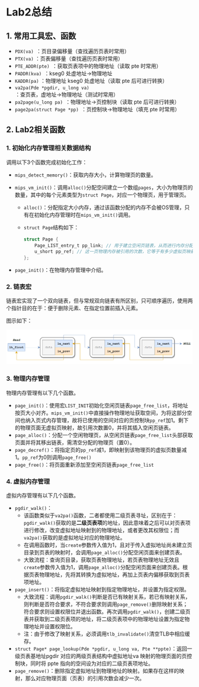 # Lab2总结

## 1. 常用工具宏、函数

- `PDX(va) `：页目录偏移量（查找遍历页表时常用） 
- `PTX(va)` ：页表偏移量（查找遍历页表时常用） 
- `PTE_ADDR(pte) `：获取页表项中的物理地址（读取 pte 时常用） 
- `PADDR(kva) `：kseg0 处虚地址→物理地址 
- `KADDR(pa)` ：物理地址 kseg0 处虚地址（读取 pte 后可进行转换） 
- `va2pa(Pde *pgdir, u_long va) `：查页表，虚地址→物理地址（测试时常用） 
- `pa2page(u_long pa) `：物理地址→页控制块（读取 pte 后可进行转换） 
- `page2pa(struct Page *pp) `：页控制块→物理地址（填充 pte 时常用）

## 2. Lab2相关函数

### 1. 初始化内存管理相关数据结构

调用以下3个函数完成初始化工作：

- `mips_detect_memory()`：获取内存大小，计算物理页的数量。

- `mips_vm_init()`：调用`alloc()`分配空间建立一个数组`pages`，大小为物理页的数量，其中的每个元素类型为`struct Page`，对应一个物理页，用于管理页。

	- `alloc()`：分配指定大小内存，通过该函数分配的内存不会被OS管理，只有在初始化内存管理时在`mips_vm_init()`调用。

	- `struct Page`结构如下：

		```C
		struct Page {
			Page_LIST_entry_t pp_link; // 用于建立空闲页链表，从而进行内存分配、回收
			u_short pp_ref; // 这一页物理内存被引用的次数，它等于有多少虚拟页映射到该物理页。对于空闲页，其值应为0
		};
		```

- `page_init()`：在物理内存管理中介绍。

### 2. 链表宏

链表宏实现了一个双向链表，但与常规双向链表有所区别，只可顺序遍历，使用两个指针目的在于：便于删除元素、在指定位置前插入元素。

图示如下：

![链表结构](./imgs/链表结构.png)

### 3. 物理内存管理

 物理内存管理有以下几个函数。

- `page_init()`：使用宏`LIST_INIT`初始化空闲页链表`page_free_list`，将地址按页大小对齐。`mips_vm_init()`中直接操作物理地址获取空间，为将这部分空间也纳入页式内存管理，故将已使用的空间对应的页控制块`pp_ref`加1。剩下的物理页面无虚拟页映射，故引用次数置0，并将其插入空闲页链表。
- `page_alloc()`：分配一个空闲物理页，从空闲页链表`page_free_list`头部获取页面并将其移出链表，需清空分配的物理页（置0）。
- `page_decref()`：将指定页的`pp_ref`减1，即映射到该物理页的虚拟页数量减1。`pp_ref`为0则调用`page_free()`
- `page_free()`：将页面重新添加至空闲页链表`page_free_list`

### 4. 虚拟内存管理

虚拟内存管理有以下几个函数。

- `pgdir_walk()`：
	- 该函数类似于`va2pa()`函数，二者都使用二级页表寻址，区别在于：`pgdir_walk()`获取的是**二级页表项**的地址，因此意味着之后可以对页表项进行修改，改变虚拟地址映射到的物理地址，或者更改其权限位；而`va2pa()`获取的是虚拟地址对应的物理地址。
	- 在调用函数时，当`create`参数传入值为1，且对于传入虚拟地址尚未建立页目录到页表的映射时，会调用`page_alloc()`分配空闲页面来创建页表。
	- 大致流程：查询页目录，获取页表物理地址，若页表物理地址无效且`create`参数传入值为1，调用`page_alloc()`分配空闲页面来创建页表。根据页表物理地址，先将其转换为虚拟地址，再加上页表内偏移获取到页表项地址。
- `page_insert()`：将指定虚拟地址映射到指定物理地址，并设置为指定权限。
	- 大致流程：调用`pgdir_walk()`判断是否已有映射关系，若已有映射关系，则判断是否符合要求，不符合要求则调用`page_remove()`删除映射关系；符合要求则设置权限位并退出函数。再次调用`pgdir_walk()`，创建二级页表并获取到二级页表项的地址，将二级页表项中的物理地址设置为指定物理地址并设置权限位。
	- 注：由于修改了映射关系，必须调用`tlb_invalidate()`清空TLB中相应缓存。
- `struct Page* page_lookup(Pde *pgdir, u_long va, Pte **ppte)`：返回一级页表基地址pgdir 对应的两级页表结构中虚拟地址va 映射的物理页面的页控制块，同时将
	ppte 指向的空间设为对应的二级页表项地址。
- `page_remove()`：删除指定虚拟地址到物理地址的映射。如果存在这样的映射，那么对应物理页面（页表）的引用次数会减少一次。